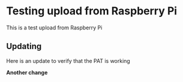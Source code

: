 # Testing upload from Raspberry Pi

This is a test upload from Raspberry Pi

## Updating

Here is an update to verify that the PAT is working

**Another change**
